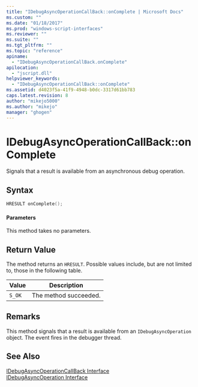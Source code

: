 ```yaml
---
title: "IDebugAsyncOperationCallBack::onComplete | Microsoft Docs"
ms.custom: ""
ms.date: "01/18/2017"
ms.prod: "windows-script-interfaces"
ms.reviewer: ""
ms.suite: ""
ms.tgt_pltfrm: ""
ms.topic: "reference"
apiname: 
  - "IDebugAsyncOperationCallBack.onComplete"
apilocation: 
  - "jscript.dll"
helpviewer_keywords: 
  - "IDebugAsyncOperationCallBack::onComplete"
ms.assetid: d4023f5a-41f9-4948-b0dc-3317d61bb783
caps.latest.revision: 8
author: "mikejo5000"
ms.author: "mikejo"
manager: "ghogen"
---
```

# IDebugAsyncOperationCallBack::onComplete
Signals that a result is available from an asynchronous debug operation.  
  
## Syntax  
  
```cpp
HRESULT onComplete();  
```  
  
#### Parameters  
 This method takes no parameters.  
  
## Return Value  
 The method returns an `HRESULT`. Possible values include, but are not limited to, those in the following table.  
  
|Value|Description|  
|-----------|-----------------|  
|`S_OK`|The method succeeded.|  
  
## Remarks  
 This method signals that a result is available from an `IDebugAsyncOperation` object. The event fires in the debugger thread.  
  
## See Also  
 [IDebugAsyncOperationCallBack Interface](../../winscript/reference/idebugasyncoperationcallback-interface.md)   
 [IDebugAsyncOperation Interface](../../winscript/reference/idebugasyncoperation-interface.md)